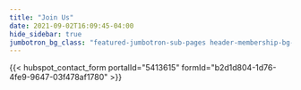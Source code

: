 ```yaml
---
title: "Join Us"
date: 2021-09-02T16:09:45-04:00
hide_sidebar: true
jumbotron_bg_class: "featured-jumbotron-sub-pages header-membership-bg-img"
---
```


{{< hubspot_contact_form portalId="5413615" formId="b2d1d804-1d76-4fe9-9647-03f478af1780" >}}